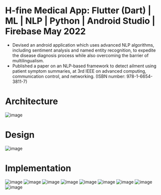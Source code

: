 #  H-fine Medical App: Flutter (Dart) | ML | NLP | Python | Android Studio | Firebase	  May 2022
- Devised an android application which uses advanced NLP algorithms, including sentiment analysis and named entity recognition, to expedite the disease diagnosis process while also overcoming the barrier of multilingualism.
- Published a paper on an NLP-based framework to detect ailment using patient symptom summaries, at 3rd IEEE on advanced computing, communication control, and networking. (ISBN number: 978-1-6654-3811-7)


# Architecture
![image](https://github.com/NisheeShelat/hfine/assets/111619423/b0eeb827-03ad-4c05-9fb9-96d424e87fea)

# Design
![image](https://github.com/NisheeShelat/hfine/assets/111619423/128ece30-aadf-4b3b-9d42-1d5a430cf9f6)

# Implementation

![image](https://github.com/NisheeShelat/hfine/assets/111619423/c23b6207-d936-476e-91f2-ca0db58db5c9)
![image](https://github.com/NisheeShelat/hfine/assets/111619423/b0647762-297b-4449-91d4-d316ea6fc7d2)
![image](https://github.com/NisheeShelat/hfine/assets/111619423/e3059ff2-f192-420d-bf85-300c64142ba5)
![image](https://github.com/NisheeShelat/hfine/assets/111619423/e85b2c43-3b8e-44ab-b06a-546d5cab1df3)
![image](https://github.com/NisheeShelat/hfine/assets/111619423/d05dc076-3ce7-4b69-bdc1-39fed76ff74a)
![image](https://github.com/NisheeShelat/hfine/assets/111619423/fa4d5b13-c421-4915-be39-7256f5209769)
![image](https://github.com/NisheeShelat/hfine/assets/111619423/24ad8cb2-28ba-4498-94de-625eacbc63b9)
![image](https://github.com/NisheeShelat/hfine/assets/111619423/0a9e59d9-f00e-4170-9d2c-cb04e4a7c75f)
![image](https://github.com/NisheeShelat/hfine/assets/111619423/66800367-e208-48ba-8b97-78116f367293)









